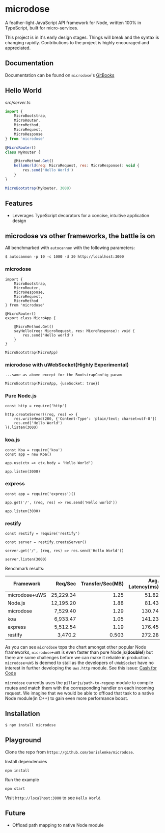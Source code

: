 # microdose
A feather-light JavaScript API framework for Node, written 100% in TypeScript, built for micro-services.

This project is in it's early design stages. Things will break and the syntax is changing rapidly. Contributions to the project is highly encouraged and appreciated.

## Documentation
Documentation can be found on `microdose`'s [GitBooks](https://borislemke.gitbooks.io/microdose/content/)

## Hello World
*src/server.ts*
```javascript
import {
    MicroBootstrap,
    MicroRouter,
    MicroMethod,
    MicroRequest,
    MicroResponse
} from 'microdose'

@MicroRouter()
class MyRouter {

    @MicroMethod.Get()
    helloWorld(req: MicroRequest, res: MicroResponse): void {
        res.send('Hello World')
    }
}

MicroBootstrap(MyRouter, 3000)
```

## Features
- Leverages TypeScript decorators for a concise, intuitive application design

## microdose vs other frameworks, the battle is on

All benchmarked with `autocannon` with the following parameters:
```
$ autocannon -p 10 -c 1000 -d 30 http://localhost:3000
```

### microdose

```
import {
    MicroBootstrap,
    MicroRouter,
    MicroResponse,
    MicroRequest,
    MicroMethod
} from 'microdose'

@MicroRouter()
export class MicroApp {

    @MicroMethod.Get()
    sayHello(req: MicroRequest, res: MicroResponse): void {
        res.send('Hello world')
    }
}

MicroBootstrap(MicroApp)
```
### microdose with uWebSocket(**Highly Experimental**)
```
...same as above except for the BootstrapConfig param

MicroBootstrap(MicroApp, {useSocket: true})
```

### Pure Node.js
```
const http = require('http')

http.createServer((req, res) => {
    res.writeHead(200, {'Content-Type': 'plain/text; charset=utf-8'})
    res.end('Hello World')
}).listen(3000)
```
### koa.js
```
const Koa = require('koa')
const app = new Koa()

app.use(ctx => ctx.body = 'Hello World')

app.listen(3000)
```
### express
```
const app = require('express')()

app.get('/', (req, res) => res.send('Hello world'))

app.listen(3000)
```
### restify
```
const restify = require('restify')

const server = restify.createServer()

server.get('/', (req, res) => res.send('Hello World'))

server.listen(3000)
```


Benchmark results:

| Framework     | Req/Sec   | Transfer/Sec(MB) | Avg. Latency(ms) | Max. Latency(ms) | Errors |
| ------------- | --------: | ---------------: | ---------------: | ---------------: | -----: |
| microdose+uWS  | 25,229.34 | 1.25             | 51.82            | 1,934            | 0      |
| Node.js       | 12,195.20 | 1.88             | 81.43            | 3,299            | 40     |
| microdose      | 7,529.40  | 1.29             | 130.74           | 3,378            | 0      |
| koa           | 6,933.47  | 1.05             | 141.23           | 5,776            | 0      |
| express       | 5,512.54  | 1.19             | 176.45           | 7,783            | 12     |
| restify       | 3,470.2   | 0.503            | 272.28           | 9,549            | 0     |

As you can see `microdose` tops the chart amongst other popular Node frameworks, `microdose+uWS` is even faster than pure Node.js(**double!**) but there are some challenges before we can make it reliable in production. `microdose+uWS` is deemed to stall as the developers of `uWebSocket` have no interest in further developing the `uws.http` module. See this issue: [Cash for Code](https://github.com/uNetworking/uWebSockets/issues/590#issuecomment-299608041)

`microdose` currently uses the `pillarjs/path-to-regexp` module to compile routes and match them with the corresponding handler on each incoming request. We imagine that we would be able to offload that task to a native Node module(in C++) to gain even more performance boost.

## Installation
```
$ npm install microdose
```

## Playground

Clone the repo from `https://github.com/borislemke/microdose`.

Install dependencies
```
npm install
```

Run the example
```
npm start
```

Visit `http://localhost:3000` to see `Hello World`.

## Future
- Offload path mapping to native Node module
